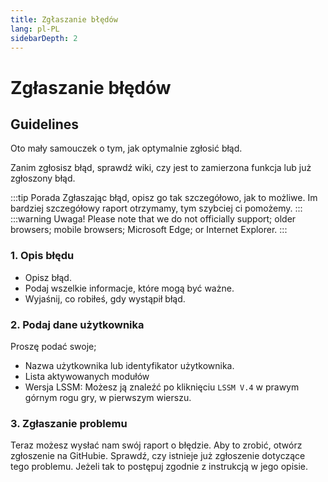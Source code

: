 ```yaml
---
title: Zgłaszanie błędów
lang: pl-PL
sidebarDepth: 2
---
```


# Zgłaszanie błędów

## Guidelines
Oto mały samouczek o tym, jak optymalnie zgłosić błąd.

Zanim zgłosisz błąd, sprawdź wiki, czy jest to zamierzona funkcja lub już zgłoszony błąd.

:::tip Porada
Zgłaszając błąd, opisz go tak szczegółowo, jak to możliwe. Im bardziej szczegółowy raport otrzymamy, tym szybciej ci pomożemy.
:::
:::warning Uwaga!
Please note that we do not officially support; older browsers; mobile browsers; Microsoft Edge; or Internet Explorer.
:::

### 1. Opis błędu
* Opisz błąd. 
* Podaj wszelkie informacje, które mogą być ważne. 
* Wyjaśnij, co robiłeś, gdy wystąpił błąd.

### 2. Podaj dane użytkownika
Proszę podać swoje;
* Nazwa użytkownika lub identyfikator użytkownika.
* Lista aktywowanych modułów
* Wersja LSSM: Możesz ją znaleźć po kliknięciu `LSSM V.4` w prawym górnym rogu gry, w pierwszym wierszu.

### 3. Zgłaszanie problemu
Teraz możesz wysłać nam swój raport o błędzie. Aby to zrobić, otwórz zgłoszenie na  <a :href="$theme.variables.github + '/issues'" target="_blank">GitHubie</a>. Sprawdź, czy istnieje już zgłoszenie dotyczące tego problemu. Jeżeli tak to postępuj zgodnie z instrukcją w jego opisie.

